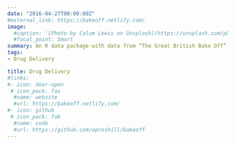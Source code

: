 ```yaml
---
date: "2016-04-27T00:00:00Z"
#external_link: https://bakeoff.netlify.com/
image:
  #caption: '[Photo by Calum Lewis on Unsplash](https://unsplash.com/photos/rkT_TG5NKF8)'
  #focal_point: Smart
summary: An R data package with data from “The Great British Bake Off”
tags:
- Drug Delivery

title: Drug Delivery
#links:
#- icon: door-open
 # icon_pack: fas
  #name: website
  #url: https://bakeoff.netlify.com/
#- icon: github
 # icon_pack: fab
  #name: code
  #url: https://github.com/apreshill/bakeoff
---
```

